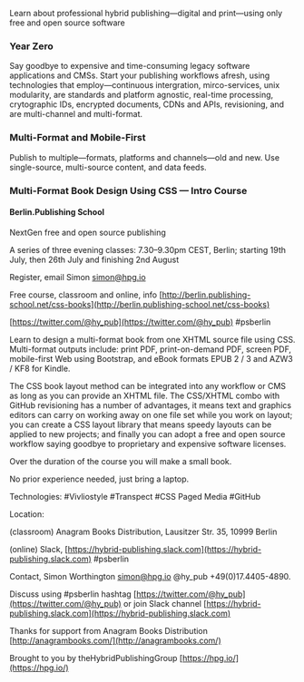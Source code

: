 Learn about professional hybrid publishing—digital and print—using only free and open source software

### Year Zero

Say goodbye to expensive and time-consuming legacy software applications and CMSs. Start your publishing workflows afresh, using technologies that employ—continuous intergration, mirco-services, unix modularity, are standards and platform agnostic, real-time processing, crytographic IDs, encrypted documents, CDNs and APIs, revisioning, and are multi-channel and multi-format.

### Multi-Format and Mobile-First

Publish to multiple—formats, platforms and channels—old and new. Use single-source, multi-source content, and data feeds.

### Multi-Format Book Design Using CSS — Intro Course

#### Berlin.Publishing School

NextGen free and open source publishing

A series of three evening classes: 7.30–9.30pm CEST, Berlin; starting 19th July, then 26th July and finishing 2nd August

Register, email Simon [simon@hpg.io](mailto:simon@hpg.io)

Free course, classroom and online, info [http://berlin.publishing-school.net/css-books](http://berlin.publishing-school.net/css-books)

[https://twitter.com/@hy_pub](https://twitter.com/@hy_pub) #psberlin

Learn to design a multi-format book from one XHTML source file using CSS. Multi-format outputs include: print PDF, print-on-demand PDF, screen PDF, mobile-first Web using Bootstrap, and eBook formats EPUB 2 / 3 and AZW3 / KF8 for Kindle.

The CSS book layout method can be integrated into any workflow or CMS as long as you can provide an XHTML file. The CSS/XHTML combo with GitHub revisioning has a number of advantages, it means text and graphics editors can carry on working away on one file set while you work on layout; you can create a CSS layout library that means speedy layouts can be applied to new projects; and finally you can adopt a free and open source workflow saying goodbye to proprietary and expensive software licenses.

Over the duration of the course you will make a small book.

No prior experience needed, just bring a laptop.

Technologies: #Vivliostyle #Transpect #CSS Paged Media #GitHub

Location:

(classroom) Anagram Books Distribution, Lausitzer Str. 35, 10999 Berlin

(online) Slack, [https://hybrid-publishing.slack.com](https://hybrid-publishing.slack.com) #psberlin

Contact, Simon Worthington simon@hpg.io @hy_pub +49(0)17.4405-4890.

Discuss using #psberlin hashtag 
[https://twitter.com/@hy_pub](https://twitter.com/@hy_pub) or join Slack channel [https://hybrid-publishing.slack.com](https://hybrid-publishing.slack.com)

Thanks for support from Anagram Books Distribution [http://anagrambooks.com/](http://anagrambooks.com/)

Brought to you by theHybridPublishingGroup [https://hpg.io/](https://hpg.io/)



